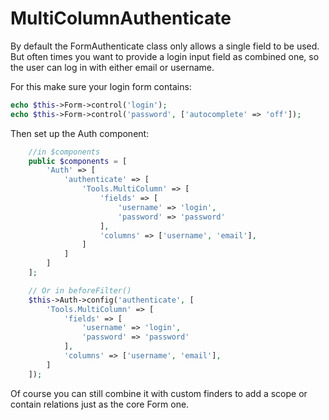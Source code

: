# MultiColumnAuthenticate

By default the FormAuthenticate class only allows a single field to be used.
But often times you want to provide a login input field as combined one, so the user can log in with either email or username.

For this make sure your login form contains:
```php
echo $this->Form->control('login');
echo $this->Form->control('password', ['autocomplete' => 'off']);
```

Then set up the Auth component:
```php
    //in $components
    public $components = [
        'Auth' => [
            'authenticate' => [
                'Tools.MultiColumn' => [
                    'fields' => [
                        'username' => 'login',
                        'password' => 'password'
                    ],
                    'columns' => ['username', 'email'],
                ]
            ]
        ]
    ];

    // Or in beforeFilter()
    $this->Auth->config('authenticate', [
        'Tools.MultiColumn' => [
            'fields' => [
                'username' => 'login',
                'password' => 'password'
            ],
            'columns' => ['username', 'email'],
        ]
    ]);
```

Of course you can still combine it with custom finders to add a scope or contain relations just as the core Form one.
